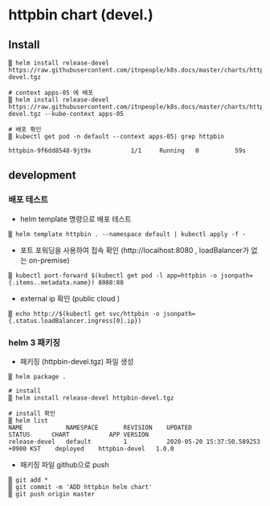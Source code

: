 # httpbin chart (devel.)

## Install

```
▒ helm install release-devel https://raw.githubusercontent.com/itnpeople/k8s.docs/master/charts/httpbin-devel.tgz

# context apps-05 에 배포
▒ helm install release-devel https://raw.githubusercontent.com/itnpeople/k8s.docs/master/charts/httpbin-devel.tgz --kube-context apps-05

# 배포 확인
▒ kubectl get pod -n default --context apps-05| grep httpbin

httpbin-9f6dd8548-9jt9x           1/1     Running   0          59s
```

## development

### 배포 테스트

* helm template 명령으로 배포 테스트

```
▒ helm template httpbin . --namespace default | kubectl apply -f -
```

*  포트 포워딩을 사용하여 접속 확인 (http://localhost:8080 , loadBalancer가 없는 on-premise)

```
▒ kubectl port-forward $(kubectl get pod -l app=httpbin -o jsonpath={.items..metadata.name}) 8080:80
```

* external ip 확인 (public cloud ) 

```
▒ echo http://$(kubectl get svc/httpbin -o jsonpath={.status.loadBalancer.ingress[0].ip})
```

### helm 3 패키징

* 패키징 (httpbin-devel.tgz) 파일 생성

```
▒ helm package .
```

```
# install
▒ helm install release-devel httpbin-devel.tgz

# install 확인
▒ helm list
NAME         	NAMESPACE    	REVISION    UPDATED                                 STATUS  	CHART           APP VERSION
release-devel	default	        1           2020-05-20 15:37:50.589253 +0900 KST    deployed    httpbin-devel   1.0.0
```

* 패키징 파일 github으로 push
```
▒ git add *
▒ git commit -m 'ADD httpbin helm chart'
▒ git push origin master
```
